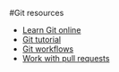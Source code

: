#Git resources  

* [Learn Git online](https://try.github.io/levels/1/challenges/1)
* [Git tutorial](https://www.atlassian.com/git/tutorials/what-is-version-control)
* [Git workflows](https://www.atlassian.com/git/tutorials/comparing-workflows/)
* [Work with pull requests](https://confluence.atlassian.com/bitbucket/work-with-pull-requests-223220593.html)